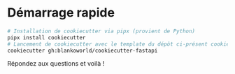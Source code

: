 # Démarrage rapide

```bash
# Installation de cookiecutter via pipx (provient de Python)
pipx install cookiecutter
# Lancement de cookiecutter avec le template du dépôt ci-présent cookiecutter-fastapi
cookiecutter gh:blankoworld/cookiecutter-fastapi
```

Répondez aux questions et voilà !

